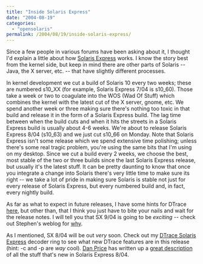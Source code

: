 ```yaml
---
title: "Inside Solaris Express"
date: "2004-08-19"
categories:
  - "opensolaris"
permalink: /2004/08/19/inside-solaris-express/
---
```


Since a few people in various forums have been asking about it, I thought I'd explain a little about how [Solaris Express](http://wwws.sun.com/software/solaris/solaris-express/sol_index.html) works. I know the story best from the kernel side, but keep in mind there are other parts of Solaris -- Java, the X server, etc. -- that have slightly different processes.

In kernel development we cut a build of Solaris 10 every two weeks; these are numbered s10\_XX (for example, Solaris Express 7/04 is s10\_60). Those take a week or two to coagulate into the WOS (Wad Of Stuff) which combines the kernel with the latest cut of the X server, gnome, etc. We spend another week or three making sure there's nothing too toxic in that build and release it in the form of a Solaris Express build. The lag time between when the build cuts and when it hits the streets in a Solaris Express build is usually about 4-6 weeks. We're about to release Solaris Express 8/04 (s10\_63) and we just cut s10\_66 on Monday. Note that Solaris Express isn't some release which we spend extensive time polishing; unless there's some real tragic problem, you're using the same bits that I'm using on my desktop. Since we cut a build every 2 weeks, we choose the best, most stable of the two or three builds since the last Solaris Express release, but usually it's the latest stuff. It can be pretty daunting to know that once you integrate a change into Solaris there's very little time to make sure its right -- we take a lot of pride in making sure Solaris is stable not just for every release of Solaris Express, but every numbered build and, in fact, every nightly build.

As far as what to expect in future releases, I have some hints for DTrace [here](http://blogs.sun.com/roller/page/ahl/dtracesched), but other than, that I think you just have to bite your nails and wait for the release notes. I will tell you that SX 9/04 is going to be _exciting_ -- check out Stephen's weblog for [why](http://blogs.sun.com/roller/page/sch/20040726#enabling_and_disabling).

As I mentioned, SX 8/04 will be out _very_ soon. Check out my [DTrace Solaris Express](http://blogs.sun.com/roller/page/ahl/dtracesched) decoder ring to see what new DTrace features are in this release (hint: -c and -p are _way_ cool). [Dan Price](http://blogs.sun.com/dp) has written up a [great description](http://blogs.sun.com/roller/page/dp/20040822#what_s_new_in_solaris) of all the stuff that's new in Solaris Express 8/04.
